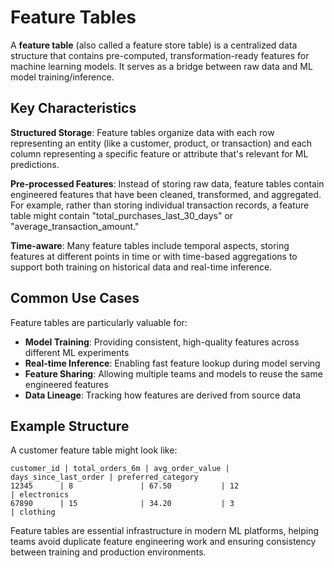 # Feature Tables
A **feature table** (also called a feature store table) is a centralized data structure that contains pre-computed, transformation-ready features for machine learning models. It serves as a bridge between raw data and ML model training/inference.

## Key Characteristics

**Structured Storage**: Feature tables organize data with each row representing an entity (like a customer, product, or transaction) and each column representing a specific feature or attribute that's relevant for ML predictions.

**Pre-processed Features**: Instead of storing raw data, feature tables contain engineered features that have been cleaned, transformed, and aggregated. For example, rather than storing individual transaction records, a feature table might contain "total_purchases_last_30_days" or "average_transaction_amount."

**Time-aware**: Many feature tables include temporal aspects, storing features at different points in time or with time-based aggregations to support both training on historical data and real-time inference.

## Common Use Cases

Feature tables are particularly valuable for:
- **Model Training**: Providing consistent, high-quality features across different ML experiments
- **Real-time Inference**: Enabling fast feature lookup during model serving
- **Feature Sharing**: Allowing multiple teams and models to reuse the same engineered features
- **Data Lineage**: Tracking how features are derived from source data

## Example Structure

A customer feature table might look like:
```
customer_id | total_orders_6m | avg_order_value | days_since_last_order | preferred_category
12345      | 8               | 67.50           | 12                   | electronics
67890      | 15              | 34.20           | 3                    | clothing
```

Feature tables are essential infrastructure in modern ML platforms, helping teams avoid duplicate feature engineering work and ensuring consistency between training and production environments.
